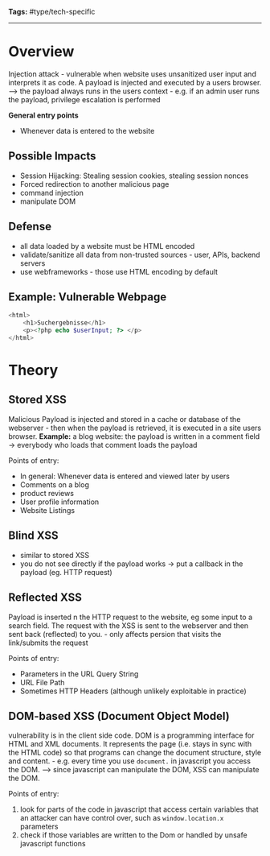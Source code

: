 **Tags:** #type/tech-specific

---
# Overview
Injection attack - vulnerable when website uses unsanitized user input and interprets it as code.
A payload is injected and executed by a users browser. --> the payload always runs in the users context - e.g. if an admin user runs the payload, privilege escalation is performed

**General entry points**
- Whenever data is entered to the website
## Possible Impacts
- Session Hijacking: Stealing session cookies, stealing session nonces
- Forced redirection to another malicious page
- command injection
- manipulate DOM
## Defense
- all data loaded by a website must be HTML encoded
- validate/sanitize all data from non-trusted sources - user, APIs, backend servers
- use webframeworks - those use HTML encoding by default
## Example: Vulnerable Webpage
``` php
<html>
	<h1>Suchergebnisse</h1>
	<p><?php echo $userInput; ?> </p>
</html>
```
# Theory
## Stored XSS
Malicious Payload is injected and stored in a cache or database of the webserver - then when the payload is retrieved, it is executed in a site users browser.
**Example:** a blog website: the payload is written in a comment field -> everybody who loads that comment loads the payload

Points of entry:
- In general: Whenever data is entered and viewed later by users
- Comments on a blog
- product reviews
- User profile information 
- Website Listings
## Blind XSS
- similar to stored XSS
- you do not see directly if the payload works -> put a callback in the payload (eg. HTTP request)
## Reflected XSS
Payload is inserted n the HTTP request to the website, eg some input to a search field. The request with the XSS is sent to the webserver and then sent back (reflected) to you. - only affects persion that visits the link/submits the request

Points of entry:
-  Parameters in the URL Query String
-  URL File Path
-  Sometimes HTTP Headers (although unlikely exploitable in practice)
## DOM-based XSS (Document Object Model)
vulnerability is in the client side code.
DOM is a programming interface for HTML and XML documents. It represents the page (i.e. stays in sync with the HTML code) so that programs can change the document structure, style and content. - e.g. every time you use `document.` in javascript you access the DOM. --> since javascript can manipulate the DOM, XSS can manipulate the DOM.

Points of entry:
1. look for parts of the code in javascript that access certain variables that an attacker can have control over, such as `window.location.x` parameters
2. check if those variables are written to the Dom or handled by unsafe javascript functions

